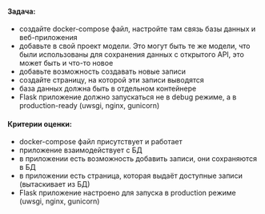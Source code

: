 #### Задача:
- создайте docker-compose файл, настройте там связь базы данных и веб-приложения
- добавьте в свой проект модели. Это могут быть те же модели, что были использованы для сохранения данных с открытого API, это может быть и что-то новое
- добавьте возможность создавать новые записи
- создайте страницу, на которой эти записи выводятся
- база данных должна быть в отдельном контейнере
- Flask приложение должно запускаться не в debug режиме, а в production-ready (uwsgi, nginx, gunicorn) 
#### Критерии оценки:
- docker-compose файл присутствует и работает
- приложение взаимодействует с БД
- в приложении есть возможность добавить записи, они сохраняются в БД
- в приложении есть страница, которая выдаёт доступные записи (вытаскивает из БД)
- Flask приложение настроено для запуска в production режиме (uwsgi, nginx, gunicorn) 
